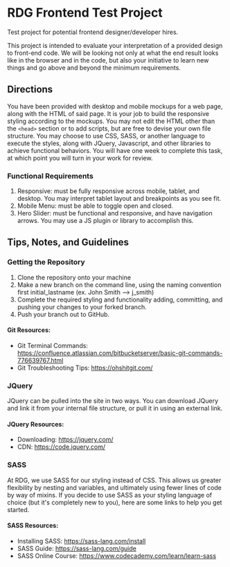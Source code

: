 # RDG Frontend Test Project
Test project for potential frontend designer/developer hires.

This project is intended to evaluate your interpretation of a provided design to front-end code. We will be looking not only at what the end result looks like in the browser and in the code, but also your initiative to learn new things and go above and beyond the minimum requirements.

## Directions
You have been provided with desktop and mobile mockups for a web page, along with the HTML of said page. It is your job to build the responsive styling according to the mockups. You may not edit the HTML other than the `<head>` section or to add scripts, but are free to devise your own file structure. You may choose to use CSS, SASS, or another language to execute the styles, along with JQuery, Javascript, and other libraries to achieve functional behaviors. You will have one week to complete this task, at which point you will turn in your work for review.


### Functional Requirements
1. Responsive: must be fully responsive across mobile, tablet, and desktop. You may interpret tablet layout and breakpoints as you see fit.
2. Mobile Menu: must be able to toggle open and closed.
3. Hero Slider: must be functional and responsive, and have navigation arrows. You may use a JS plugin or library to accomplish this.


## Tips, Notes, and Guidelines

### Getting the Repository
1. Clone the repository onto your machine
2. Make a new branch on the command line, using the naming convention first initial_lastname (ex. John Smith --> j_smith)
3. Complete the required styling and functionality adding, committing, and pushing your changes to your forked branch.
4. Push your branch out to GitHub.

#### Git Resources:
- Git Terminal Commands: https://confluence.atlassian.com/bitbucketserver/basic-git-commands-776639767.html
- Git Troubleshooting Tips: https://ohshitgit.com/


### JQuery ###
JQuery can be pulled into the site in two ways. You can download JQuery and link it from your internal file structure, or pull it in using an external link.

#### JQuery Resources: ####
- Downloading: https://jquery.com/
- CDN: https://code.jquery.com/

### SASS ###
At RDG, we use SASS for our styling instead of CSS. This allows us greater flexibility by nesting and variables, and ultimately using fewer lines of code by way of mixins. If you decide to use SASS as your styling language of choice (but it's completely new to you), here are some links to help you get started.

#### SASS Resources: ####
- Installing SASS: https://sass-lang.com/install
- SASS Guide: https://sass-lang.com/guide
- SASS Online Course: https://www.codecademy.com/learn/learn-sass

